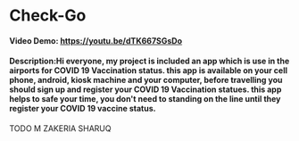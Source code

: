 # Check-Go
#### Video Demo:  <https://youtu.be/dTK667SGsDo>
#### Description:Hi everyone, my project is included an app which is use in the airports for COVID 19 Vaccination status. this app is available on your cell phone, android, kiosk machine and your computer, before travelling you should sign up and register your COVID 19 Vaccination statues. this app helps to safe your time, you don't need to standing on the line until they register your COVID 19 vaccine status. 
TODO M ZAKERIA SHARUQ
